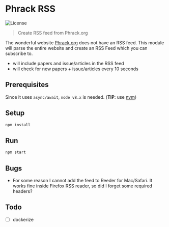 # Phrack RSS

![License](https://img.shields.io/github/license/rmi7/phrack-rss.svg?style=flat-square)

> Create RSS feed from Phrack.org

The wonderful website [Phrack.org](http://phrack.org) does not have an RSS feed.
This module will parse the entire website and create an RSS Feed which you can subscribe to.

- will include papers and issue/articles in the RSS feed
- will check for new papers + issue/articles every 10 seconds

## Prerequisites

Since it uses `async/await`, `node v8.x` is needed. (**TIP**: use [nvm](https://github.com/creationix/nvm))

## Setup

``` bash
npm install
```

## Run

```bash
npm start
```

## Bugs

- For some reason I cannot add the feed to Reeder for Mac/Safari.
  It works fine inside Firefox RSS reader, so did I forget some required headers?

## Todo

- [ ] dockerize
